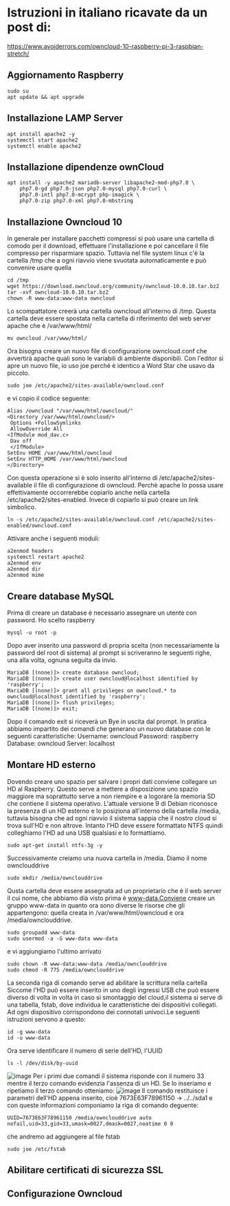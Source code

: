 # Istruzioni in italiano ricavate da un post di:
https://www.avoiderrors.com/owncloud-10-raspberry-pi-3-raspbian-stretch/
## Aggiornamento Raspberry
```
sudo su
apt update && apt upgrade
```
## Installazione LAMP Server
```
apt install apache2 -y
systemctl start apache2
systemctl enable apache2
```
## Installazione dipendenze ownCloud
```
apt install -y apache2 mariadb-server libapache2-mod-php7.0 \
    php7.0-gd php7.0-json php7.0-mysql php7.0-curl \
    php7.0-intl php7.0-mcrypt php-imagick \
    php7.0-zip php7.0-xml php7.0-mbstring
```
## Installazione Owncloud 10
In generale per installare pacchetti compressi si può usare una cartella di comodo per il download, effettuare l'installazione e poi cancellare il file compresso per risparmiare spazio. Tuttavia nel file system linux c'è la cartella /tmp che a ogni riavvio viene svuotata automaticamente e può convenire usare quella
```
cd /tmp
wget https://download.owncloud.org/community/owncloud-10.0.10.tar.bz2
tar -xvf owncloud-10.0.10.tar.bz2
chown -R www-data:www-data owncloud
```
Lo scompattatore creerà una cartella owncloud all'interno di /tmp. Questa cartella deve essere spostata nella cartella di riferimento del web server apache che è /var/www/html/
```
mv owncloud /var/www/html/
```
Ora bisogna creare un nuovo file di configurazione owncloud.conf che avvertirà apache quali sono le variabili di ambiente disponibili. Con l'editor si apre un nuovo file, io uso joe perché è identico a Word Star che usavo da piccolo.
```
sudo joe /etc/apache2/sites-available/owncloud.conf
```
e vi copio il codice seguente:
```
Alias /owncloud "/var/www/html/owncloud/"
<Directory /var/www/html/owncloud/>
 Options +FollowSymlinks
 AllowOverride All
<IfModule mod_dav.c>
 Dav off
 </IfModule>
SetEnv HOME /var/www/html/owncloud
SetEnv HTTP_HOME /var/www/html/owncloud
</Directory>
```
Con questa operazione si è solo inserito all'interno di /etc/apache2/sites-available il file di configurazione di owncloud. Perchè apache lo possa usare effettivamente occorrerebbe copiarlo anche nella cartella /etc/apache2/sites-enabled. Invece di copiarlo si può creare un link simbolico.
```
ln -s /etc/apache2/sites-available/owncloud.conf /etc/apache2/sites-enabled/owncloud.conf
```
Attivare anche i seguenti moduli:
```
a2enmod headers
systemctl restart apache2
a2enmod env
a2enmod dir
a2enmod mime
```
## Creare database MySQL
Prima di creare un database è necessario assegnare un utente con password. Ho scelto raspberry
```
mysql -u root -p
```
Dopo aver inserito una password di propria scelta (non necessariamente la password del root di sistema) al prompt si scriveranno le seguenti righe, una alla volta, ognuna seguita da invio.
```
MariaDB [(none)]> create database owncloud;
MariaDB [(none)]> create user owncloud@localhost identified by 'raspberry';
MariaDB [(none)]> grant all privileges on owncloud.* to owncloud@localhost identified by 'raspberry';
MariaDB [(none)]> flush privileges;
MariaDB [(none)]> exit;
  ```
 Dopo il comando exit si riceverà un Bye in uscita dal prompt.
 In pratica abbiamo impartito dei comandi che generano un nuovo database con le seguenti caratteristiche:
 Username: owncloud
 Password: raspberry
 Database: owncloud
 Server: localhost
## Montare HD esterno
Dovendo creare uno spazio per salvare i propri dati conviene collegare un HD al Raspberry. Questo serve a mettere a disposizione uno spazio maggiore ma soprattutto serve a non riempire e a logorare la memoria SD che contiene il sistema operativo. L'attuale versione 9 di Debian riconosce la presenza di un HD esterno e lo posiziona all'interno della cartella /media, tuttavia bisogna che ad ogni riavvio il sistema sappia che il nostro cloud si trova sull'HD e non altrove. Intanto l'HD deve essere formattato NTFS quindi colleghiamo l'HD ad una USB qualsiasi e lo formattiamo.
```
sudo apt-get install ntfs-3g -y
```
Successivamente creiamo una nuova cartella in /media. Diamo il nome ownclouddrive
```
sudo mkdir /media/ownclouddrive
```
Qusta cartella deve essere assegnata ad un proprietario che è il web server il cui nome, che abbiamo dià visto prima è www-data.Conviene creare un gruppo www-data in quanto ora sono diverse le risorse che gli appartengono: quella creata in /var/www/html/owncloud e ora /media/ownclouddrive.
```
sudo groupadd www-data
sudo usermod -a -G www-data www-data
```
e vi aggiungiamo l'ultimo arrivato
```
sudo chown -R www-data:www-data /media/ownclouddrive
sudo chmod -R 775 /media/ownclouddrive
```
La seconda riga di comando serve ad abilitare la scrittura nella cartella
Siccome l'HD può essere inserito in uno degli ingressi USB che può essere diverso di volta in volta in caso si smontaggio del cloud,il sistema si serve di una tabella, fstab, dove individua le caratteristiche dei dispositivi collegati. Ad ogni dispositivo corrispondono dei connotati univoci.Le seguenti istruzioni servono a questo:
```
id -g www-data
id -u www-data
```
Ora serve identificare il numero di serie dell'HD, l'UUID
```
ls -l /dev/disk/by-uuid
```
![image](https://user-images.githubusercontent.com/9042964/48806214-ec58ad80-ed19-11e8-9ffa-f8d688c346ab.png)
Per i primi due comandi il sistema risponde con il numero 33 mentre il terzo comando evidenzia l'assenza di un HD. Se lo inseriamo e ripetiamo il terzo comando otteniamo:
![image](https://user-images.githubusercontent.com/9042964/48806540-fcbd5800-ed1a-11e8-8493-63a36a89c1bf.png)
Il comando restituisce i parametri dell'HD appena inserito, cioè 7673E63F78961150 -> ../../sda1 e con queste informazioni componiamo la riga di comando deguente:
```
UUID=7673E63F78961150 /media/ownclouddrive auto nofail,uid=33,gid=33,umask=0027,dmask=0027,noatime 0 0
```
che andremo ad aggiungere al file fstab
```
sudo joe /etc/fstab
```

## Abilitare certificati di sicurezza SSL
## Configurazione Owncloud 

